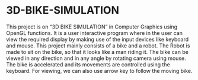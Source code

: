 # 3D-BIKE-SIMULATION
This project is on “3D BIKE SIMULATION” in Computer Graphics using OpenGL functions. It is a user interactive program where in the user can view the required display by making use of the input devices like keyboard and mouse. This project mainly consists of a bike and a robot. The Robot is made to sit on the bike, so that it looks like a man riding it. The bike can be viewed in any direction and in any angle by rotating camera using mouse. The bike is accelerated and its movements are controlled using the keyboard. For viewing, we can also use arrow key to follow the moving bike.
